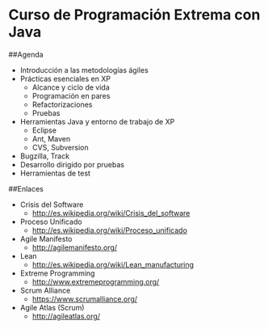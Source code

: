 Curso de Programación Extrema con Java
======================================

##Agenda

- Introducción a las metodologías ágiles
- Prácticas esenciales en XP
	- Alcance y ciclo de vida
	- Programación en pares
	- Refactorizaciones
	- Pruebas  
- Herramientas Java y entorno de trabajo de XP
	- Eclipse
	- Ant, Maven
	- CVS, Subversion
- Bugzilla, Track
- Desarrollo dirigido por pruebas
- Herramientas de test  

##Enlaces

- Crisis del Software
	- http://es.wikipedia.org/wiki/Crisis_del_software
- Proceso Unificado
	- http://es.wikipedia.org/wiki/Proceso_unificado
- Agile Manifesto
	- http://agilemanifesto.org/
- Lean
	- http://es.wikipedia.org/wiki/Lean_manufacturing
- Extreme Programming
	- http://www.extremeprogramming.org/
- Scrum Alliance
	- https://www.scrumalliance.org/
- Agile Atlas (Scrum)
	- http://agileatlas.org/
